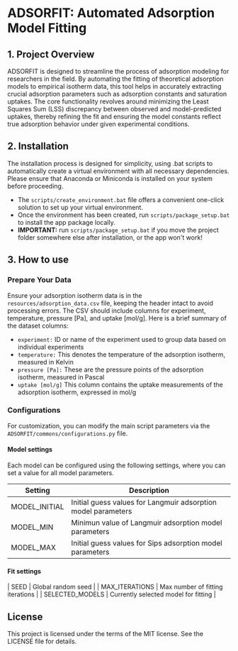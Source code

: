 # ADSORFIT: Automated Adsorption Model Fitting

## 1. Project Overview
ADSORFIT is designed to streamline the process of adsorption modeling for researchers in the field. By automating the fitting of theoretical adsorption models to empirical isotherm data, this tool helps in accurately extracting crucial adsorption parameters such as adsorption constants and saturation uptakes. The core functionality revolves around minimizing the Least Squares Sum (LSS) discrepancy between observed and model-predicted uptakes, thereby refining the fit and ensuring the model constants reflect true adsorption behavior under given experimental conditions.

## 2. Installation 
The installation process is designed for simplicity, using .bat scripts to automatically create a virtual environment with all necessary dependencies. Please ensure that Anaconda or Miniconda is installed on your system before proceeding.

- The `scripts/create_environment.bat` file offers a convenient one-click solution to set up your virtual environment.
- Once the environment has been created, run `scripts/package_setup.bat` to install the app package locally.
- **IMPORTANT:** run `scripts/package_setup.bat` if you move the project folder somewhere else after installation, or the app won't work! 

## 3. How to use

### Prepare Your Data
Ensure your adsorption isotherm data is in the `resources/adsorption_data.csv` file, keeping the header intact to avoid processing errors. The CSV should include columns for experiment, temperature, pressure [Pa], and uptake [mol/g]. Here is a brief summary of the dataset columns:

- `experiment:` ID or name of the experiment used to group data based on individual experiments
- `temperature:` This denotes the temperature of the adsorption isotherm, measured in Kelvin
- `pressure [Pa]:` These are the pressure points of the adsorption isotherm, measured in Pascal
- `uptake [mol/g]` This column contains the uptake measurements of the adsorption isotherm, expressed in mol/g

### Configurations
For customization, you can modify the main script parameters via the `ADSORFIT/commons/configurations.py` file. 

#### Model settings  
Each model can be configured using the following settings, where you can set a value for all model parameters.

| Setting          | Description                                                     |
|------------------|-----------------------------------------------------------------|
| MODEL_INITIAL    | Initial guess values for Langmuir adsorption model parameters   |
| MODEL_MIN        | Minimun value of Langmuir adsorption model parameters           |
| MODEL_MAX        | Initial guess values for Sips adsorption model parameters       |

#### Fit settings

| SEED             | Global random seed                                              |
| MAX_ITERATIONS   | Max number of fitting iterations                                |
| SELECTED_MODELS  | Currently selected model for fitting                            |

## License
This project is licensed under the terms of the MIT license. See the LICENSE file for details.



